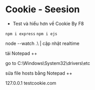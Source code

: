 # Cookie - Seesion

- Test và hiểu hơn về Cookie By F8

`npm i express`
`npm i ejs`



node --watch .\ | cập nhật realtime

tải Notepad ++

go to C:\Windows\System32\drivers\etc

sửa file hosts bằng Notepad ++

127.0.0.1 testcookie.com
